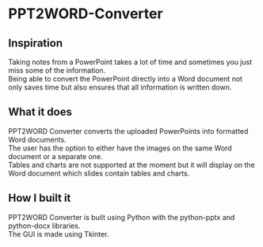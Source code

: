 # PPT2WORD-Converter
## Inspiration
Taking notes from a PowerPoint takes a lot of time and sometimes you just miss some of the information. \
Being able to convert the PowerPoint directly into a Word document not only saves time but also ensures that all information is written down.
## What it does
PPT2WORD Converter converts the uploaded PowerPoints into formatted Word documents. \
The user has the option to either have the images on the same Word document or a separate one. \
Tables and charts are not supported at the moment but it will display on the Word document which slides contain tables and charts.
## How I built it
PPT2WORD Converter is built using Python with the python-pptx and python-docx libraries. \
The GUI is made using Tkinter. 
